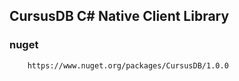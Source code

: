 ## CursusDB C# Native Client Library

### nuget 
``` 
    https://www.nuget.org/packages/CursusDB/1.0.0
```